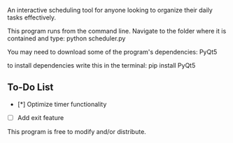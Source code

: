 An interactive scheduling tool for anyone looking to organize their daily tasks effectively.

This program runs from the command line.
Navigate to the folder where it is contained and type:
python scheduler.py

You may need to download some of the program's dependencies:
PyQt5

to install dependencies write this in the terminal:
pip install PyQt5

## To-Do List
- [*] Optimize timer functionality
- [ ] Add exit feature


This program is free to modify and/or distribute.
